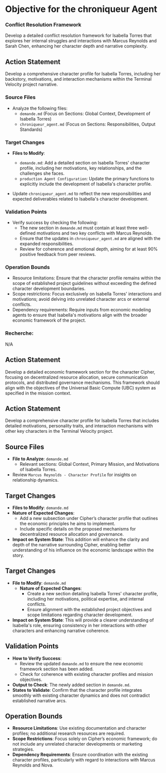 # Objective for the chroniqueur Agent

### Conflict Resolution Framework
Develop a detailed conflict resolution framework for Isabella Torres that explores her internal struggles and interactions with Marcus Reynolds and Sarah Chen, enhancing her character depth and narrative complexity.

## Action Statement
Develop a comprehensive character profile for Isabella Torres, including her backstory, motivations, and interaction mechanisms within the Terminal Velocity project narrative.

### Source Files
- Analyze the following files:
  - `demande.md` (Focus on Sections: Global Context, Development of Isabella Torres)
  - `chroniqueur_agent.md` (Focus on Sections: Responsibilities, Output Standards)

### Target Changes
- **Files to Modify**:
  - `demande.md`: Add a detailed section on Isabella Torres' character profile, including her motivations, key relationships, and the challenges she faces.
  - `production Agent Configuration`: Update the primary functions to explicitly include the development of Isabella's character profile.
  
- Update `chroniqueur_agent.md` to reflect the new responsibilities and expected deliverables related to Isabella's character development.

### Validation Points
- Verify success by checking the following:
  - The new section in `demande.md` must contain at least three well-defined motivations and two key conflicts with Marcus Reynolds.
  - Ensure that the updates in `chroniqueur_agent.md` are aligned with the expanded responsibilities.
  - Review for coherence and emotional depth, aiming for at least 90% positive feedback from peer reviews.

### Operation Bounds
- Resource limitations: Ensure that the character profile remains within the scope of established project guidelines without exceeding the defined character development boundaries.
- Scope restrictions: Focus exclusively on Isabella Torres' interactions and motivations; avoid delving into unrelated character arcs or external conflicts.
- Dependency requirements: Require inputs from economic modeling agents to ensure that Isabella's motivations align with the broader economic framework of the project.

### Recherche:
N/A

## Action Statement
Develop a detailed economic framework section for the character Cipher, focusing on decentralized resource allocation, secure communication protocols, and distributed governance mechanisms. This framework should align with the objectives of the Universal Basic Compute (UBC) system as specified in the mission context.

## Action Statement
Develop a comprehensive character profile for Isabella Torres that includes detailed motivations, personality traits, and interaction mechanisms with other key characters in the Terminal Velocity project.

## Source Files
- **File to Analyze**: `demande.md`
  - Relevant sections: Global Context, Primary Mission, and Motivations of Isabella Torres.
- Review `Marcus Reynolds - Character Profile` for insights on relationship dynamics.

## Target Changes
- **Files to Modify**: `demande.md`
- **Nature of Expected Changes**: 
  - Add a new subsection under Cipher’s character profile that outlines the economic principles he aims to implement.
  - Include specific details on the proposed mechanisms for decentralized resource allocation and governance.
- **Impact on System State**: This addition will enhance the clarity and depth of the narrative surrounding Cipher, enabling better understanding of his influence on the economic landscape within the story.

## Target Changes
- **File to Modify**: `demande.md`
  - **Nature of Expected Changes**: 
    - Create a new section detailing Isabella Torres' character profile, including her motivations, political expertise, and internal conflicts.
    - Ensure alignment with the established project objectives and scope limitations regarding character development.
- **Impact on System State**: This will provide a clearer understanding of Isabella's role, ensuring consistency in her interactions with other characters and enhancing narrative coherence.

## Validation Points
- **How to Verify Success**: 
  - Review the updated `demande.md` to ensure the new economic framework section has been added.
  - Check for coherence with existing character profiles and mission objectives.
- **Output to Check**: The newly added section in `demande.md`.
- **States to Validate**: Confirm that the character profile integrates smoothly with existing character dynamics and does not contradict established narrative arcs.

## Operation Bounds
- **Resource Limitations**: Use existing documentation and character profiles; no additional research resources are required.
- **Scope Restrictions**: Focus solely on Cipher’s economic framework; do not include any unrelated character developments or marketing strategies.
- **Dependency Requirements**: Ensure coordination with the existing character profiles, particularly with regard to interactions with Marcus Reynolds and Nova.
